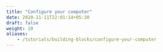 ```yaml
---
title: "Configure your computer"
date: 2020-11-11T22:01:14+05:30
draft: false
weight: 10
aliases:
    - /tutorials/building-blocks/configure-your-computer
---
```

